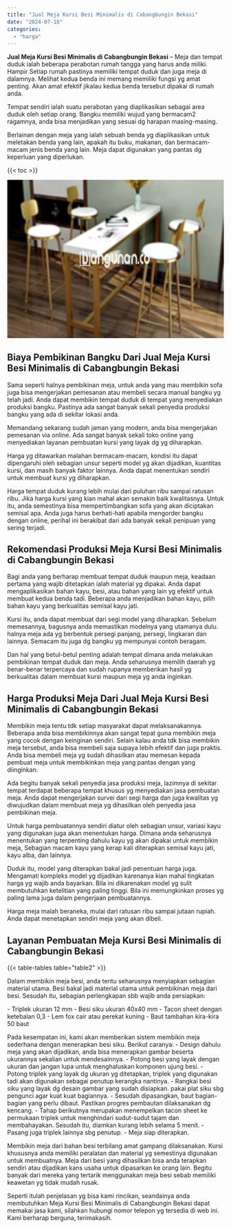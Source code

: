 ```yaml
---
title: "Jual Meja Kursi Besi Minimalis di Cabangbungin Bekasi"
date: "2024-07-18"
categories: 
  - "harga"
---
```


**Jual Meja Kursi Besi Minimalis di Cabangbungin Bekasi** – Meja dan tempat duduk ialah beberapa perabotan rumah tangga yang harus anda miliki. Hampir Setiap rumah pastinya memiliki tempat duduk dan juga meja di dalamnya. Melihat kedua benda ini memang memiliki fungsi yg amat penting. Akan amat efektif jikalau kedua benda tersebut dipakai di rumah anda.

Tempat sendiri ialah suatu perabotan yang diaplikasikan sebagai area duduk oleh setiap orang. Bangku memiliki wujud yang bermacam2 ragamnya, anda bisa menjadikan yang sesuai dg harapan masing-masing.

Berlainan dengan meja yang ialah sebuah benda yg diaplikasikan untuk meletakan benda yang lain, apakah itu buku, makanan, dan bermacam-macam jenis benda yang lain. Meja dapat digunakan yang pantas dg keperluan yang diperlukan.

{{< toc >}}

![Jual Meja Kursi Besi Minimalis di Cabangbungin Bekasi](/images/jual-meja-besi-murah26.png)

## Biaya Pembikinan Bangku Dari Jual Meja Kursi Besi Minimalis di Cabangbungin Bekasi

Sama seperti halnya pembikinan meja, untuk anda yang mau membikin sofa juga bisa mengerjakan pemesanan atau membeli secara manual bangku yg telah jadi. Anda dapat membikin tempat duduk di tempat yang menyediakan produksi bangku. Pastinya ada sangat banyak sekali penyedia produksi bangku yang ada di sekitar lokasi anda.

Memandang sekarang sudah jaman yang modern, anda bisa mengerjakan pemesanan via online. Ada sangat banyak sekali toko online yang menyediakan layanan pembuatan kursi yang layak dg yg diharapkan.

Harga yg ditawarkan malahan bermacam-macam, kondisi itu dapat dipengaruhi oleh sebagian unsur seperti model yg akan dijadikan, kuantitas kursi, dan masih banyak faktor lainnya. Anda dapat menentukan sendiri untuk membuat kursi yg diharapkan.

Harga tempat duduk kurang lebih mulai dari puluhan ribu sampai ratusan ribu. Jika harga kursi yang kian mahal akan semakin baik kwalitasnya. Untuk itu, anda semestinya bisa mempertimbangkan sofa yang akan diciptakan semisal apa. Anda juga harus berhati-hati apabila mengorder bangku dengan online, perihal ini berakibat dari ada banyak sekali penipuan yang sering terjadi.

## Rekomendasi Produksi Meja Kursi Besi Minimalis di Cabangbungin Bekasi

Bagi anda yang berharap membuat tempat duduk maupun meja, keadaan pertama yang wajib ditetapkan ialah material yg dipakai. Anda dapat mengaplikasikan bahan kayu, besi, atau bahan yang lain yg efektif untuk membuat kedua benda tadi. Beberapa anda menjadikan bahan kayu, pilih bahan kayu yang berkualitas semisal kayu jati.

Kursi itu, anda dapat membuat dari segi model yang diharapkan. Sebelum memesannya, bagusnya anda memastikan modelnya yang utamanya dulu. halnya meja ada yg berbentuk persegi panjang, persegi, lingkaran dan lainnya. Semacam itu juga dg bangku yg mempunyai contoh beragam.

Dan hal yang betul-betul penting adalah tempat dimana anda melakukan pembikinan tempat duduk dan meja. Anda seharusnya memilih daerah yg benar-benar terpercaya dan sudah rupanya memberikan hasil yg berkualitas dalam membuat kursi maupun meja yg anda inginkan.

## Harga Produksi Meja Dari Jual Meja Kursi Besi Minimalis di Cabangbungin Bekasi

Membikin meja tentu tdk setiap masyarakat dapat melaksanakannya. Beberapa anda bisa membikinnya akan sangat tepat guna membikin meja yang cocok dengan keinginan sendiri. Selain kalau anda tdk bisa membikin meja tersebut, anda bisa membeli saja supaya lebih efektif dan juga praktis. Anda bisa membeli meja yg sudah dihasilkan atau memesan kepada pembuat meja untuk membikinkan meja yang pantas dengan yang diinginkan.

Ada begitu banyak sekali penyedia jasa produksi meja, lazimnya di sekitar tempat terdapat beberapa tempat khusus yg menyediakan jasa pembuatan meja. Anda dapat mengerjakan survei dari segi harga dan juga kwalitas yg diwujudkan dalam membuat meja yg dihasilkan oleh penyedia jasa pembikinan meja.

Untuk harga pembuatannya sendiri diatur oleh sebagian unsur, variasi kayu yang digunakan juga akan menentukan harga. Dimana anda seharusnya menentukan yang terpenting dahulu kayu yg akan dipakai untuk membikin meja, Sebagian macam kayu yang kerap kali diterapkan semisal kayu jati, kayu alba, dan lainnya.

Duduk itu, model yang diterapkan bakal jadi penentuan harga juga. Mengamati kompleks model yg dijadikan karenanya kian mahal tingkatan harga yg wajib anda bayarkan. Bila ini dikarenakan model yg sulit membutuhkan ketelitian yang paling tinggi. Bila ini memungkinkan proses yg paling lama juga dalam pengerjaan pembuatannya.

Harga meja malah beraneka, mulai dari ratusan ribu sampai jutaan rupiah. Anda dapat menetapkan sendiri meja yang akan dibeli.

## Layanan Pembuatan Meja Kursi Besi Minimalis di Cabangbungin Bekasi

{{< table-tables table="table2" >}}

Dalam membikin meja besi, anda tentu seharusnya menyiapkan sebagian material utama. Besi bakal jadi material utama untuk pembikinan meja dari besi. Sesudah itu, sebagian perlengkapan sbb wajib anda persiapkan:

\- Triplek ukuran 12 mm - Besi siku ukuran 40x40 mm - Tacon sheet dengan ketebalan 0,3 - Lem fox cair atau perekat kuning - Baut tambahan kira-kira 50 baut

Pada kesempatan ini, kami akan memberikan sistem membikin meja sederhana dengan menerapkan besi siku. Berikut caranya: - Design dahulu meja yang akan dijadikan, anda bisa menerapkan gambar beserta ukurannya sekalian untuk mendesainnya. - Potong besi yang layak dengan ukuran dan jangan lupa untuk menghaluskan komponen ujung besi. - Potong triplek yang layak dg ukuran yg ditetapkan, triplek yang digunakan tadi akan digunakan sebagai penutup kerangka nantinya. - Rangkai besi siku yang layak dg desain gambar yang sudah disiapkan. pakai plat siku sbg pengunci agar kuat kuat bagiannya. - Sesudah dipasangkan, baut bagian-bagian yang perlu dibaut. Pastikan progres pembautan dilaksanakan dg kencang. - Tahap berikutnya merupakan menempelkan tacon sheet ke permukaan triplek untuk menghindari sudut-sudut tajam dan membahayakan. Sesudah itu, diamkan kurang lebih selama 5 menit. - Pasang juga triplek lainnya sbg penutup. - Meja siap diterapkan.

Membikin meja dari bahan besi terbilang amat gampang dilaksanakan. Kursi khususnya anda memiliki peralatan dan material yg semestinya digunakan untuk membuatnya. Meja dari besi yang dihasilkan bisa anda terapkan sendiri atau dijadikan kans usaha untuk dipasarkan ke orang lain. Begitu banyak dari mereka yang tertarik menggunakan meja besi sebab memiliki keawetan yg tidak mudah rusak.

Seperti itulah penjelasan yg bisa kami rincikan, seandainya anda membutuhkan Meja Kursi Besi Minimalis di Cabangbungin Bekasi dapat memakai jasa kami, silahkan hubungi nomor telepon yg tersedia di web ini. Kami berharap berguna, terimakasih.
